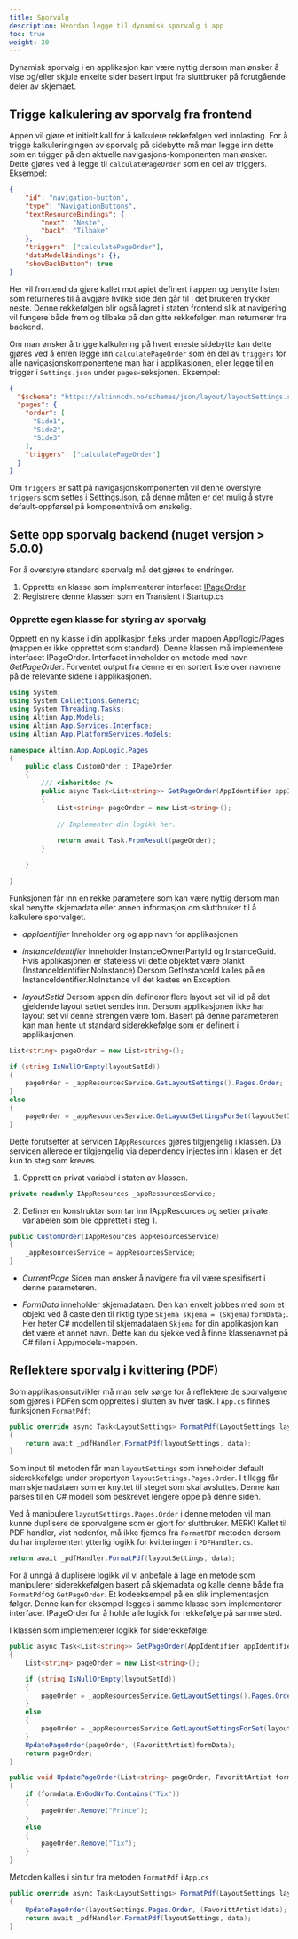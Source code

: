 ```yaml
---
title: Sporvalg
description: Hvordan legge til dynamisk sporvalg i app
toc: true
weight: 20
---
```


Dynamisk sporvalg i en applikasjon kan være nyttig dersom man ønsker å vise og/eller skjule enkelte sider 
basert input fra sluttbruker på forutgående deler av skjemaet. 

## Trigge kalkulering av sporvalg fra frontend

Appen vil gjøre et initielt kall for å kalkulere rekkefølgen ved innlasting. For å trigge kalkuleringingen av sporvalg på sidebytte må man legge inn dette som en trigger på den aktuelle navigasjons-komponenten man ønsker.
Dette gjøres ved å legge til `calculatePageOrder` som en del av triggers. Eksempel:

```json
{
    "id": "navigation-button",
    "type": "NavigationButtons",
    "textResourceBindings": {
        "next": "Neste",
        "back": "Tilbake"
    },
    "triggers": ["calculatePageOrder"],
    "dataModelBindings": {},
    "showBackButton": true
}
```

Her vil frontend da gjøre kallet mot apiet definert i appen og benytte listen som returneres til å avgjøre hvilke side den går til i det brukeren trykker neste.
Denne rekkefølgen blir også lagret i staten frontend slik at navigering vil fungere både frem og tilbake på den gitte rekkefølgen man returnerer fra backend.

Om man ønsker å trigge kalkulering på hvert eneste sidebytte kan dette gjøres ved å enten legge inn `calculatePageOrder` som en del av `triggers` for alle
navigasjonskomponentene man har i applikasjonen, eller legge til en trigger i `Settings.json` under `pages`-seksjonen. Eksempel:

```json
{
  "$schema": "https://altinncdn.no/schemas/json/layout/layoutSettings.schema.v1.json",
  "pages": {
    "order": [
      "Side1",
      "Side2",
      "Side3"
    ],
    "triggers": ["calculatePageOrder"]
  }
}
```

Om `triggers` er satt på navigasjonskomponenten vil denne overstyre `triggers` som settes i Settings.json, på denne måten er det mulig å styre default-oppførsel på komponentnivå om ønskelig.

## Sette opp sporvalg backend (nuget versjon > 5.0.0)

For å overstyre standard sporvalg må det gjøres to endringer.

1. Opprette en klasse som implementerer interfacet [IPageOrder](https://github.com/Altinn/app-template-dotnet/blob/main/src/Altinn.App.PlatformServices/Interface/IPageOrder.cs)
2. Registrere denne klassen som en Transient i Startup.cs

### Opprette egen klasse for styring av sporvalg

Opprett en ny klasse i din applikasjon f.eks under mappen App/logic/Pages (mappen er ikke opprettet som standard).
Denne klassen må implementere interfacet IPageOrder.
Interfacet inneholder en metode med navn _GetPageOrder_. Forventet output fra denne er en sortert liste over navnene på de relevante sidene i applikasjonen.

```cs
using System;
using System.Collections.Generic;
using System.Threading.Tasks;
using Altinn.App.Models;
using Altinn.App.Services.Interface;
using Altinn.App.PlatformServices.Models;

namespace Altinn.App.AppLogic.Pages
{
    public class CustomOrder : IPageOrder
    {
        /// <inheritdoc />
        public async Task<List<string>> GetPageOrder(AppIdentifier appIdentifier, InstanceIdentifier instanceIdentifier, string layoutSetId, string currentPage, string dataTypeId, object formData)
        {
            List<string> pageOrder = new List<string>();
            
            // Implementer din logikk her.
            
            return await Task.FromResult(pageOrder);
        }

    }

}
```

Funksjonen får inn en rekke parametere som kan være nyttig dersom man skal benytte skjemadata
eller annen informasjon om sluttbruker til å kalkulere sporvalget.

- *appIdentifier* Inneholder org og app navn for applikasjonen

- *instanceIdentifier* Inneholder InstanceOwnerPartyId og InstanceGuid. Hvis applikasjonen er stateless vil dette objektet være blankt (InstanceIdentifier.NoInstance)
Dersom GetInstanceId kalles på en InstanceIdentifier.NoInstance vil det kastes en Exception.

- *layoutSetId* Dersom appen din definerer flere layout set vil id på det gjeldende layout settet sendes inn.
Dersom applikasjonen ikke har layout set vil denne strengen være tom. Basert på denne parameteren kan man hente
ut standard siderekkefølge som er definert i applikasjonen:

```cs
List<string> pageOrder = new List<string>();

if (string.IsNullOrEmpty(layoutSetId))
{
    pageOrder = _appResourcesService.GetLayoutSettings().Pages.Order;
}
else
{
    pageOrder = _appResourcesService.GetLayoutSettingsForSet(layoutSetId).Pages.Order;
}
```

Dette forutsetter at servicen `IAppResources` gjøres tilgjengelig i klassen. 
Da servicen allerede er tilgjengelig via dependency injectes inn i klasen er det kun to steg som kreves. 

1. Opprett en privat variabel i staten av klassen.

```cs
private readonly IAppResources _appResourcesService;
```

2. Definer en konstruktør som tar inn IAppResources og setter private variabelen som ble opprettet i steg 1.

```cs
public CustomOrder(IAppResources appResourcesService)
{
    _appResourcesService = appResourcesService;
}
```

- *CurrentPage* Siden man ønsker å navigere fra vil være spesifisert i denne parameteren.

- *FormData* inneholder skjemadataen. Den kan enkelt jobbes med som et objekt ved å caste den til riktig type `Skjema skjema = (Skjema)formData;`.
Her heter C# modellen til skjemadataen `Skjema` for din applikasjon kan det være et annet navn. 
Dette kan du sjekke ved å finne klassenavnet på C# filen i App/models-mappen.

## Reflektere sporvalg i kvittering (PDF)

Som applikasjonsutvikler må man selv sørge for å reflektere de sporvalgene som gjøres i PDFen som opprettes i slutten av hver task. 
I `App.cs` finnes funksjonen `FormatPdf`: 

```cs
public override async Task<LayoutSettings> FormatPdf(LayoutSettings layoutSettings, object data)
{
    return await _pdfHandler.FormatPdf(layoutSettings, data);
}
```

Som input til metoden får man `layoutSettings` som inneholder default siderekkefølge under propertyen `layoutSettings.Pages.Order`.
I tillegg får man skjemadataen som er knyttet til steget som skal avsluttes. Denne kan parses til en C# modell som beskrevet lengere oppe på denne siden.

Ved å manipulere `layoutSettings.Pages.Order` i denne metoden vil man kunne duplisere de sporvalgene som er gjort for sluttbruker.
MERK! Kallet til PDF handler, vist nedenfor, må ikke fjernes fra `FormatPDF` metoden dersom du har implementert ytterlig logikk for kvitteringen i `PDFHandler.cs`.

```cs
return await _pdfHandler.FormatPdf(layoutSettings, data);
```

For å unngå å duplisere logikk vil vi anbefale å lage en metode som manipulerer siderekkefølgen basert på skjemadata og kalle denne både fra `FormatPdf`og `GetPageOrder`.
Et kodeeksempel på en slik implementasjon følger. Denne kan for eksempel legges i samme klasse som implementerer interfacet IPageOrder for å holde alle logikk for rekkefølge på samme sted.

I klassen som implementerer logikk for siderekkefølge:

```cs
public async Task<List<string>> GetPageOrder(AppIdentifier appIdentifier, InstanceIdentifier instanceIdentifier, string layoutSetId, string currentPage, string dataTypeId, object formData)
{
    List<string> pageOrder = new List<string>();

    if (string.IsNullOrEmpty(layoutSetId))
    {
        pageOrder = _appResourcesService.GetLayoutSettings().Pages.Order;
    }
    else
    {
        pageOrder = _appResourcesService.GetLayoutSettingsForSet(layoutSetId).Pages.Order;
    }
    UpdatePageOrder(pageOrder, (FavorittArtist)formData);
    return pageOrder;
}

public void UpdatePageOrder(List<string> pageOrder, FavorittArtist formdata)
{
    if (formdata.EnGodNrTo.Contains("Tix"))
    {
        pageOrder.Remove("Prince");
    }
    else
    {
        pageOrder.Remove("Tix");
    }
}        
```

Metoden kalles i sin tur fra metoden `FormatPdf` i `App.cs`

```cs
public override async Task<LayoutSettings> FormatPdf(LayoutSettings layoutSettings, object data)
{
    UpdatePageOrder(layoutSettings.Pages.Order, (FavorittArtist)data);
    return await _pdfHandler.FormatPdf(layoutSettings, data);
}
```